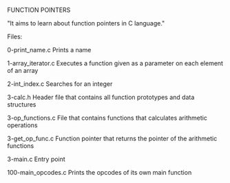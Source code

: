 FUNCTION POINTERS

"It aims to learn about function pointers in C language."

Files:

0-print_name.c 	Prints a name

1-array_iterator.c 	Executes a function given as a parameter on each element of an array

2-int_index.c 	Searches for an integer

3-calc.h 	Header file that contains all function prototypes and data structures

3-op_functions.c 	File that contains functions that calculates arithmetic operations

3-get_op_func.c 	Function pointer that returns the pointer of the arithmetic functions

3-main.c 	Entry point

100-main_opcodes.c 	Prints the opcodes of its own main function
